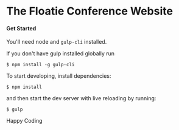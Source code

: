 # The Floatie Conference Website

#### Get Started

You'll need node and `gulp-cli` installed.

If you don't have gulp installed globally run

    $ npm install -g gulp-cli

To start developing, install dependencies:

    $ npm install

and then start the dev server with live reloading by running:  

    $ gulp


Happy Coding
